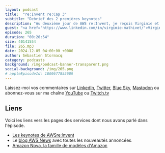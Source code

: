 ```yaml
---
layout: podcast
title:  "re:Invent re:Cap 3"
subtitle: "Debrief des 2 premières keynotes"
description: "Au deuxième jour de AWS re:Invent, je reçois Virginie et Jérémie pour débriefer les keynotes de Peter de Santis et Matt Garman"
guest: "<a href='https://www.linkedin.com/in/virginie-mathivet/'>Virginie Mathivet</a> et <a href='https://www.linkedin.com/in/jérémie-rodon-b6656290/'>Jérémie Rodon</a>, AWS Heroes"
episode: 265
duration: "00:20:54" 
size: 40141554
file: 265.mp3
date: 2024-12-05 04:00:00 +0000
author: Sébastien Stormacq
category: podcasts
background: /img/podcast-banner-transparent.png
social-background: /img/265.png
# appleEpisodeId: 1000677855609
---
```


Laissez-moi vos commentaires sur [LinkedIn](https://www.linkedin.com/in/sebastienstormacq/), [Twitter](https://twitter.com/sebsto), [Blue Sky](https://bsky.app/profile/sebsto.bsky.social), [Mastodon](https://awscommunity.social/@sebsto) ou abonnez-vous sur ma chaîne [YouTube](https://www.youtube.com/sebsto) ou [Twitch.tv](https://www.twitch.tv/sebAWS)

## Liens

Voici les liens vers les pages des services dont nous avons parlé dans l'épisode.

- [Les keynotes de AWSre:Invent](https://www.youtube.com/playlist?list=PL2yQDdvlhXf_aPLMfxECsw-UIbEg6uy42)
- Le [blog AWS News](https://aws.amazon.com/blogs/aws/) avec toutes les nouveautés annoncées.
- [Amazon Nova, la famille de modèles d'Amazon](https://aws.amazon.com/blogs/aws/introducing-amazon-nova-frontier-intelligence-and-industry-leading-price-performance/)